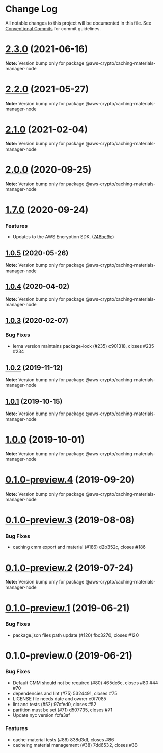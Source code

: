 # Change Log

All notable changes to this project will be documented in this file.
See [Conventional Commits](https://conventionalcommits.org) for commit guidelines.

# [2.3.0](https://github.com/aws/aws-encryption-sdk-javascript/compare/v2.2.1...v2.3.0) (2021-06-16)

**Note:** Version bump only for package @aws-crypto/caching-materials-manager-node





# [2.2.0](https://github.com/aws/private-aws-encryption-sdk-javascript-staging/compare/@aws-crypto/caching-materials-manager-node@2.1.0...@aws-crypto/caching-materials-manager-node@2.2.0) (2021-05-27)

**Note:** Version bump only for package @aws-crypto/caching-materials-manager-node





# [2.1.0](https://github.com/aws/aws-encryption-sdk-javascript/compare/@aws-crypto/caching-materials-manager-node@2.0.0...@aws-crypto/caching-materials-manager-node@2.1.0) (2021-02-04)

**Note:** Version bump only for package @aws-crypto/caching-materials-manager-node





# [2.0.0](https://github.com/aws/private-aws-encryption-sdk-javascript-staging/compare/@aws-crypto/caching-materials-manager-node@1.7.0...@aws-crypto/caching-materials-manager-node@2.0.0) (2020-09-25)

**Note:** Version bump only for package @aws-crypto/caching-materials-manager-node





# [1.7.0](https://github.com/aws/private-aws-encryption-sdk-javascript-staging/compare/@aws-crypto/caching-materials-manager-node@1.0.5...@aws-crypto/caching-materials-manager-node@1.7.0) (2020-09-24)


### Features

* Updates to the AWS Encryption SDK. ([748be9e](https://github.com/aws/private-aws-encryption-sdk-javascript-staging/commit/748be9e1799d999a350e9cafbf902d43aeab0aa5))





## [1.0.5](https://github.com/aws/aws-encryption-sdk-javascript/compare/@aws-crypto/caching-materials-manager-node@1.0.4...@aws-crypto/caching-materials-manager-node@1.0.5) (2020-05-26)

**Note:** Version bump only for package @aws-crypto/caching-materials-manager-node





## [1.0.4](https://github.com/aws/aws-encryption-sdk-javascript/compare/@aws-crypto/caching-materials-manager-node@1.0.3...@aws-crypto/caching-materials-manager-node@1.0.4) (2020-04-02)

**Note:** Version bump only for package @aws-crypto/caching-materials-manager-node





## [1.0.3](/compare/@aws-crypto/caching-materials-manager-node@1.0.2...@aws-crypto/caching-materials-manager-node@1.0.3) (2020-02-07)


### Bug Fixes

* lerna version maintains package-lock (#235) c901318, closes #235 #234





## [1.0.2](/compare/@aws-crypto/caching-materials-manager-node@1.0.1...@aws-crypto/caching-materials-manager-node@1.0.2) (2019-11-12)

**Note:** Version bump only for package @aws-crypto/caching-materials-manager-node





## [1.0.1](/compare/@aws-crypto/caching-materials-manager-node@1.0.0...@aws-crypto/caching-materials-manager-node@1.0.1) (2019-10-15)

**Note:** Version bump only for package @aws-crypto/caching-materials-manager-node





# [1.0.0](/compare/@aws-crypto/caching-materials-manager-node@0.1.0-preview.4...@aws-crypto/caching-materials-manager-node@1.0.0) (2019-10-01)

**Note:** Version bump only for package @aws-crypto/caching-materials-manager-node





# [0.1.0-preview.4](/compare/@aws-crypto/caching-materials-manager-node@0.1.0-preview.3...@aws-crypto/caching-materials-manager-node@0.1.0-preview.4) (2019-09-20)

**Note:** Version bump only for package @aws-crypto/caching-materials-manager-node





# [0.1.0-preview.3](/compare/@aws-crypto/caching-materials-manager-node@0.1.0-preview.2...@aws-crypto/caching-materials-manager-node@0.1.0-preview.3) (2019-08-08)


### Bug Fixes

* caching cmm export and material (#186) d2b352c, closes #186





# [0.1.0-preview.2](/compare/@aws-crypto/caching-materials-manager-node@0.1.0-preview.1...@aws-crypto/caching-materials-manager-node@0.1.0-preview.2) (2019-07-24)

**Note:** Version bump only for package @aws-crypto/caching-materials-manager-node





# [0.1.0-preview.1](/compare/@aws-crypto/caching-materials-manager-node@0.1.0-preview.0...@aws-crypto/caching-materials-manager-node@0.1.0-preview.1) (2019-06-21)


### Bug Fixes

* package.json files path update (#120) fbc3270, closes #120





# 0.1.0-preview.0 (2019-06-21)


### Bug Fixes

* Default CMM should not be required (#80) 465de6c, closes #80 #44 #70
* dependencies and lint (#75) 5324491, closes #75
* LICENSE file needs date and owner e0f7085
* lint and tests (#52) 97cfed0, closes #52
* partition must be set (#71) d507735, closes #71
* Update nyc version fcfa3af


### Features

* cache-material tests (#86) 838d3df, closes #86
* cacheing material management (#38) 7dd6532, closes #38
